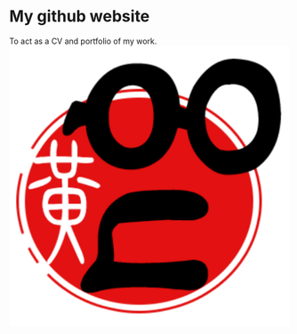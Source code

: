 # My github website
To act as a CV and portfolio of my work.  
![Nicholas Ng](android-chrome-512x512.png)  
